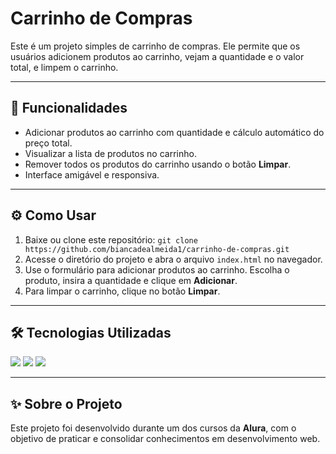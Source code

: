 <h1>Carrinho de Compras</h1>

<p>
   Este é um projeto simples de carrinho de compras. Ele permite que os usuários adicionem produtos ao carrinho, vejam a quantidade e o valor total, e limpem o carrinho.
</p>

---

<h2>🚀 Funcionalidades</h2>

<ul>
    <li>Adicionar produtos ao carrinho com quantidade e cálculo automático do preço total.</li>
    <li>Visualizar a lista de produtos no carrinho.</li>
    <li>Remover todos os produtos do carrinho usando o botão <strong>Limpar</strong>.</li>
    <li>Interface amigável e responsiva.</li>
</ul>

---

<h2>⚙️ Como Usar</h2>

<ol> 
    <li>Baixe ou clone este repositório: <code>git clone https://github.com/biancadealmeida1/carrinho-de-compras.git</code></li> 
    <li>Acesse o diretório do projeto e abra o arquivo <code>index.html</code> no navegador.</li> 
    <li>Use o formulário para adicionar produtos ao carrinho. Escolha o produto, insira a quantidade e clique em <strong>Adicionar</strong>.</li> 
    <li>Para limpar o carrinho, clique no botão <strong>Limpar</strong>.</li> 
</ol>

---

<h2>🛠️ Tecnologias Utilizadas</h2>

<div>
  <img src="https://img.shields.io/badge/HTML-239120?style=for-the-badge&logo=html5&logoColor=white">
  <img src="https://img.shields.io/badge/CSS-239120?&style=for-the-badge&logo=css3&logoColor=white">
  <img src="https://img.shields.io/badge/JavaScript-F7DF1E?style=for-the-badge&logo=javascript&logoColor=black">
</div>

---

<h2>✨ Sobre o Projeto</h2>

<p>
    Este projeto foi desenvolvido durante um dos cursos da <strong>Alura</strong>, com o objetivo de praticar e consolidar conhecimentos em desenvolvimento web.
</p>
